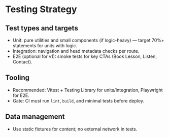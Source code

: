 # Testing Strategy

## Test types and targets
- Unit: pure utilities and small components (if logic-heavy) — target 70%+ statements for units with logic.
- Integration: navigation and head metadata checks per route.
- E2E (optional for v1): smoke tests for key CTAs (Book Lesson, Listen, Contact).

## Tooling
- Recommended: Vitest + Testing Library for units/integration, Playwright for E2E.
- Gate: CI must run `lint`, `build`, and minimal tests before deploy.

## Data management
- Use static fixtures for content; no external network in tests.

